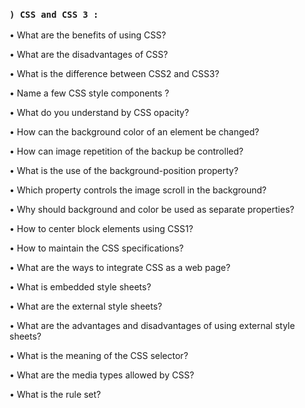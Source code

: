 ### `) CSS and CSS 3 :`

• What are the benefits of using CSS?

• What are the disadvantages of CSS?

• What is the difference between CSS2 and CSS3?

• Name a few CSS style components ?

• What do you understand by CSS opacity?

• How can the background color of an element be changed?

• How can image repetition of the backup be controlled?

• What is the use of the background-position property?

• Which property controls the image scroll in the background?

• Why should background and color be used as separate properties?

• How to center block elements using CSS1?

• How to maintain the CSS specifications?

• What are the ways to integrate CSS as a web page?

• What is embedded style sheets?

• What are the external style sheets?

• What are the advantages and disadvantages of using external style sheets?

• What is the meaning of the CSS selector?

• What are the media types allowed by CSS?

• What is the rule set?
